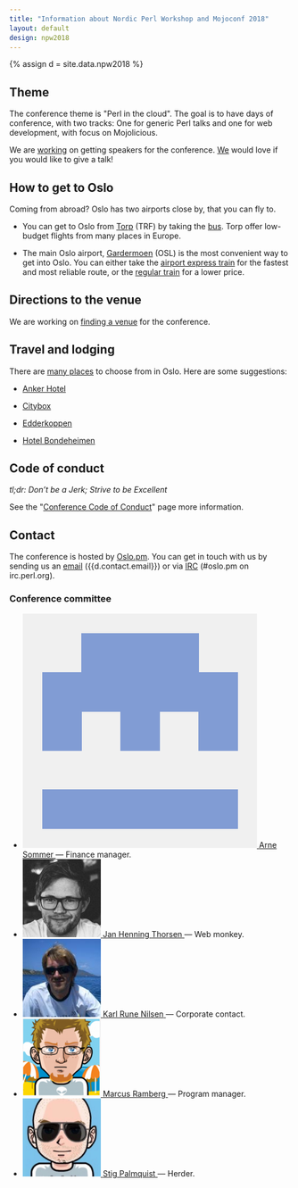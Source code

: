 ```yaml
---
title: "Information about Nordic Perl Workshop and Mojoconf 2018"
layout: default
design: npw2018
---
```


{% assign d = site.data.npw2018 %}

## Theme

The conference theme is "Perl in the cloud". The goal is to have days of
conference, with two tracks: One for generic Perl talks and one for web
development, with focus on Mojolicious.

We are [working](https://github.com/oslo-pm/NPW2018/issues/8) on getting
speakers for the conference. [We](/npw2018/call-for-papers) would love if you would
like to give a talk!

## How to get to Oslo

Coming from abroad? Oslo has two airports close by, that you can fly to.

* You can get to Oslo from [Torp](https://www.torp.no/) (TRF) by taking the
  [bus](http://torpekspressen.no/). Torp offer low-budget flights from many
  places in Europe.

* The main Oslo airport, [Gardermoen](http://osl.no) (OSL) is the most
  convenient way to get into Oslo. You can either take the
  [airport express train](http://flytoget.no/) for the fastest and most
  reliable route, or the
  [regular train](https://www.nsb.no/bestill/velg-togavgang?to=Oslo+S&from=Oslo+Lufthavn)
  for a lower price.

## Directions to the venue

We are working on [finding a venue](https://github.com/oslo-pm/NPW2018/issues/1)
for the conference.

## Travel and lodging

There are [many places](https://www.booking.com/searchresults.en-gb.html?dest_id=-273837;dest_type=city)
to choose from in Oslo. Here are some suggestions:

* [Anker Hotel](http://anker-hotel.no/)

* [Citybox](https://citybox.no/oslo-en/)

* [Edderkoppen](https://www.scandichotels.com/hotels/norway/oslo/scandic-stolavsplass)

* [Hotel Bondeheimen](http://www.bondeheimen.com/)

## Code of conduct

_tl;dr: Don’t be a Jerk; Strive to be Excellent_

See the "[Conference Code of Conduct](/npw2018/code-of-conduct)" page more
information.

## Contact

The conference is hosted by [Oslo.pm](http://oslo.pm/contact). You can get in
touch with us by sending us an [email](mailto:{{d.contact.email}})
({{d.contact.email}}) or via
[IRC](http://mibbit.com/?channel=%23oslo.pm&server=irc.perl.org) (#oslo.pm on
irc.perl.org).

### Conference committee

<ul class="committee">
  <li>
    <a href="http://github.com/arnesom">
      <img src="/images/users/arnesom.png" alt="">
      <span>Arne Sommer</span>
    </a>
    &mdash; Finance manager.
  </li>
  <li>
    <a href="http://github.com/jhthorsen">
      <img src="/images/users/jhthorsen.png" alt="">
      <span>Jan Henning Thorsen</span>
    </a>
    &mdash; Web monkey.
  </li>
  <li>
    <a href="http://github.com/krunen">
      <img src="/images/users/krunen.png" alt="">
      <span>Karl Rune Nilsen</span>
    </a>
    &mdash; Corporate contact.
  </li>
  <li>
    <a href="http://github.com/marcusramberg">
      <img src="/images/users/marcusramberg.png" alt="">
      <span>Marcus Ramberg</span>
    </a>
    &mdash; Program manager.
  </li>
  <li>
    <a href="http://github.com/stigtsp">
      <img src="/images/users/stigtsp.png" alt="">
      <span>Stig Palmquist</span>
    </a>
    &mdash; Herder.
  </li>
</ul>
